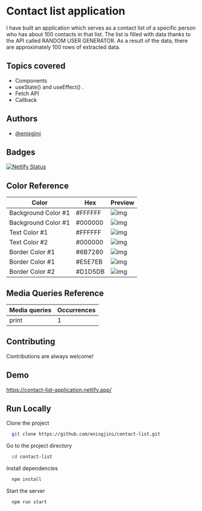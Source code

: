 # Contact list application

I have built an application which serves as a contact list of a specific person who has about 100 contacts in that list.
The list is filled with data thanks to the API called RANDOM USER GENERATOR.
As a result of the data, there are approximately 100 rows of extracted data.

## Topics covered

- Components
- useState() and useEffect() .
- Fetch API
- Callback

## Authors

- [@enisgjini](https://github.com/enisgjini)

## Badges

[![Netlify Status](https://api.netlify.com/api/v1/badges/0bd43e3f-745d-4c3d-a785-47201ff92487/deploy-status)](https://app.netlify.com/sites/search-bar-application/deploys)

## Color Reference

| Color               | Hex     | Preview                                                |
| ------------------- | ------- | ------------------------------------------------------ |
| Background Color #1 | #FFFFFF | ![img](https://via.placeholder.com/15/FFFFFF/FFFFFF.png) |
| Background Color #1 | #000000 | ![img](https://via.placeholder.com/15/000000/000000.png) |
| Text Color #1       | #FFFFFF | ![img](https://via.placeholder.com/15/FFFFFF/FFFFFF.png) |
| Text Color #2       | #000000 | ![img](https://via.placeholder.com/15/000000/000000.png) |
| Border Color #1     | #6B7280 | ![img](https://via.placeholder.com/15/6B7280/6B7280.png) |
| Border Color #1     | #E5E7EB | ![img](https://via.placeholder.com/15/E5E7EB/E5E7EB.png) |
| Border Color #2     | #D1D5DB | ![img](https://via.placeholder.com/15/D1D5DB/D1D5DB.png) |

## Media Queries Reference

| Media queries | Occurrences |
| ------------- | ----------- |
| print         | 1           |

## Contributing

Contributions are always welcome!

## Demo

https://contact-list-application.netlify.app/

## Run Locally

Clone the project

```bash
  git clone https://github.com/enisgjini/contact-list.git
```

Go to the project directory

```bash
  cd contact-list
```

Install dependencies

```bash
  npm install
```

Start the server

```bash
  npm run start
```
